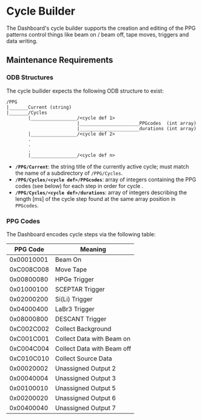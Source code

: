 Cycle Builder
=============

The Dashboard's cycle builder supports the creation and editing of the PPG patterns control things like beam on / beam off, tape moves, triggers and data writing.

## Maintenance Requirements

### ODB Structures

The cycle builider expects the following ODB structure to exist:

```
/PPG
|_______Current (string)
|_______/Cycles
        |_________________/<cycle def 1>
                          |______________________PPGcodes  (int array)
                          |______________________durations (int array)
        |_________________/<cycle def 2>
        .
        .
        .
        |_________________/<cycle def n>
```

 - **`/PPG/Current`**: the string title of the currently active cycle; must match the name of a subdirectory of `/PPG/Cycles`.
 - **`/PPG/Cycles/<cycle def>/PPGcodes`**: array of integers containing the PPG codes (see below) for each step in order for cycle <cycle def>.
 - **`/PPG/Cycles/<cycle def>/durations`**: array of integers describing the length [ms] of the cycle step found at the same array position in `PPGcodes`.

 ### PPG Codes

 The Dashboard encodes cycle steps via the following table:

 PPG Code   | Meaning
 -----------|--------
 0x00010001 | Beam On
 0xC008C008 | Move Tape
 0x00800080 | HPGe Trigger
 0x01000100 | SCEPTAR Trigger
 0x02000200 | Si(Li) Trigger
 0x04000400 | LaBr3 Trigger
 0x08000800 | DESCANT Trigger
 0xC002C002 | Collect Background
 0xC001C001 | Collect Data with Beam on
 0xC004C004 | Collect Data with Beam off
 0xC010C010 | Collect Source Data
 0x00020002 | Unassigned Output 2
 0x00040004 | Unassigned Output 3
 0x00100010 | Unassigned Output 5
 0x00200020 | Unassigned Output 6
 0x00400040 | Unassigned Output 7
